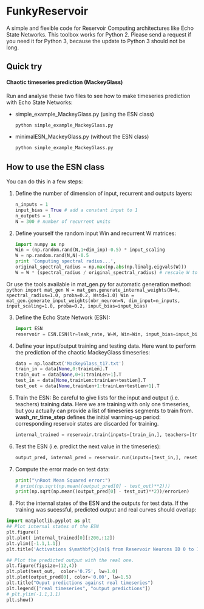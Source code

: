# FunkyReservoir
A simple and flexible code for Reservoir Computing architectures like Echo State Networks.
This toolbox works for Python 2. Please send a request if you need it for Python 3, because the update to Python 3 should not be long.

## Quick try
#### Chaotic timeseries prediction (MackeyGlass)
Run and analyse these two files to see how to make timeseries prediction with Echo State Networks:
- simple_example_MackeyGlass.py (using the ESN class)

    ```bash
    python simple_example_MackeyGlass.py
    ```

- minimalESN_MackeyGlass.py (without the ESN class)

    ```bash
    python simple_example_MackeyGlass.py
    ```

## How to use the ESN class
You can do this in a few steps:
1. Define the number of dimension of input, recurrent and outputs layers:

    ```python
    n_inputs = 1
    input_bias = True # add a constant input to 1
    n_outputs = 1
    N = 300 # number of recurrent units
    ```

2. Define yourself the random input Win and recurrent W matrices:

    ```python
    import numpy as np
    Win = (np.random.rand(N,1+dim_inp)-0.5) * input_scaling
    W = np.random.rand(N,N)-0.5
    print 'Computing spectral radius...',
    original_spectral_radius = np.max(np.abs(np.linalg.eigvals(W)))
    W = W * (spectral_radius / original_spectral_radius) # rescale W to reach the requested spectral radius
    ```

Or use the tools available in mat_gen.py for automatic generation method:
      ```python
      import mat_gen
      W = mat_gen.generate_internal_weights(N=N, spectral_radius=1.0, proba=0.2, Wstd=1.0)
      Win = mat_gen.generate_input_weights(nbr_neuron=N, dim_input=n_inputs, input_scaling=1.0, proba=0.2, input_bias=input_bias)
      ```

3. Define the Echo State Network (ESN):
     ```python
     import ESN
     reservoir = ESN.ESN(lr=leak_rate, W=W, Win=Win, input_bias=input_bias, ridge=regularization_coef, Wfb=None, fbfunc=None)
     ```

4. Define your input/output training and testing data. Here want to perform the prediction of the chaotic MackeyGlass timeseries:
    ```python
    data = np.loadtxt('MackeyGlass_t17.txt')
    train_in = data[None,0:trainLen].T
    train_out = data[None,0+1:trainLen+1].T
    test_in = data[None,trainLen:trainLen+testLen].T
    test_out = data[None,trainLen+1:trainLen+testLen+1].T
    ```

5. Train the ESN:
Be careful to give lists for the input and output (i.e. teachers) training data. Here we are training with only one timeseries, but you actually can provide a list of timeseries segments to train from.
**wash_nr_time_step** defines the initial warming-up period: corresponding reservoir states are discarded for training.
    ```python
    internal_trained = reservoir.train(inputs=[train_in,], teachers=[train_out,], wash_nr_time_step=100)
    ```

6. Test the ESN (i.e. predict the next value in the timeseries):
    ```python
    output_pred, internal_pred = reservoir.run(inputs=[test_in,], reset_state=False)
    ```

7. Compute the error made on test data:

    ```python
    print("\nRoot Mean Squared error:")
    # print(np.sqrt(np.mean((output_pred[0] - test_out)**2)))
    print(np.sqrt(np.mean((output_pred[0] - test_out)**2))/errorLen)
    ```

8. Plot the internal states of the ESN and the outputs for test data. If the training was sucessful, predicted output and real curves should overlap:

  ```python
  import matplotlib.pyplot as plt
  ## Plot internal states of the ESN
  plt.figure()
  plt.plot( internal_trained[0][:200,:12])
  plt.ylim([-1.1,1.1])
  plt.title('Activations $\mathbf{x}(n)$ from Reservoir Neurons ID 0 to 11 for 200 time steps')

  ## Plot the predicted output with the real one.
  plt.figure(figsize=(12,4))
  plt.plot(test_out,  color='0.75', lw=1.0)
  plt.plot(output_pred[0], color='0.00', lw=1.5)
  plt.title("Ouput predictions against real timeseries")
  plt.legend(["real timeseries", "output predictions"])
  # plt.ylim(-1.1,1.1)
  plt.show()
  ```
